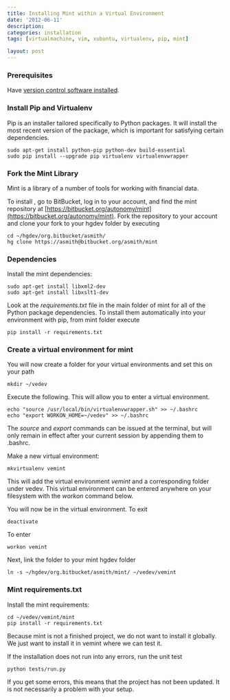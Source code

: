 ```yaml
---
title: Installing Mint within a Virtual Environment
date: '2012-06-11'
description:
categories: installation
tags: [virtualmachine, vim, xubuntu, virtualenv, pip, mint]

layout: post
---
```


### Prerequisites

Have [version control software installed](/installation/installing-version-control-software/).

### Install Pip and Virtualenv

Pip is an installer tailored specifically to Python packages. It will install the most recent version of the package, which is important for satisfying certain dependencies.

    sudo apt-get install python-pip python-dev build-essential
    sudo pip install --upgrade pip virtualenv virtualenvwrapper

### Fork the Mint Library

Mint is a library of a number of tools for working with financial data.

To install , go to BitBucket, log in to your account, and find the mint repository at [https://bitbucket.org/autonomy/mint](https://bitbucket.org/autonomy/mint). Fork the repository to your account and clone your fork to your hgdev folder by executing

    cd ~/hgdev/org.bitbucket/asmith/
    hg clone https://asmith@bitbucket.org/asmith/mint

### Dependencies

Install the mint dependencies:

    sudo apt-get install libxml2-dev
    sudo apt-get install libxslt1-dev

Look at the *requirements.txt* file in the main folder of mint for all of the Python package dependencies. To install them automatically into your environment with pip, from mint folder execute

    pip install -r requirements.txt

### Create a virtual environment for mint

You will now create a folder for your virtual environments and set this on your path

    mkdir ~/vedev

Execute the following. This will allow you to enter a virtual environment. 

    echo "source /usr/local/bin/virtualenvwrapper.sh" >> ~/.bashrc
    echo "export WORKON_HOME=~/vedev" >> ~/.bashrc
    
The *source* and *export* commands can be issued at the terminal, but will only remain in effect after your current session by appending them to .bashrc.

Make a new virtual environment:

    mkvirtualenv vemint 

This will add the virtual environment *vemint* and a corresponding folder under vedev. This virtual environment can be entered anywhere on your filesystem with the *workon* command below.

You will now be in the virtual environment. To exit

    deactivate

To enter

    workon vemint

Next, link the folder to your mint hgdev folder

    ln -s ~/hgdev/org.bitbucket/asmith/mint/ ~/vedev/vemint
    
### Mint requirements.txt

Install the mint requirements:

    cd ~/vedev/vemint/mint
    pip install -r requirements.txt

Because mint is not a finished project, we do not want to install it globally. We just want to install it in vemint where we can test it.

If the installation does not run into any errors, run the unit test

    python tests/run.py

If you get some errors, this means that the project has not been updated. It is not necessarily a problem with your setup.
